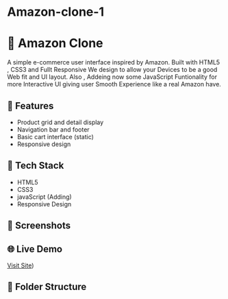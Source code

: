 # Amazon-clone-1
# 🛒 Amazon Clone

A simple e-commerce user interface inspired by Amazon. Built with HTML5 , CSS3 and Fullt Responsive We design to allow your Devices to be a good Web fit and UI layout.
Also , Addeing now  some JavaScript Funtionality for more Interactive UI giving user Smooth Experience like a real Amazon have.

## 🚀 Features
- Product grid and detail display
- Navigation bar and footer
- Basic cart interface (static)
- Responsive design

## 🧰 Tech Stack
- HTML5
- CSS3
- javaScript (Adding)
- Responsive Design

## 📸 Screenshots
<!-- Add screenshots once available -->
<!-- ![Home](./screenshots/home.png) -->

## 🌐 Live Demo
[Visit Site](https://amazon-clone-1-black-six.vercel.app))

## 📁 Folder Structure

